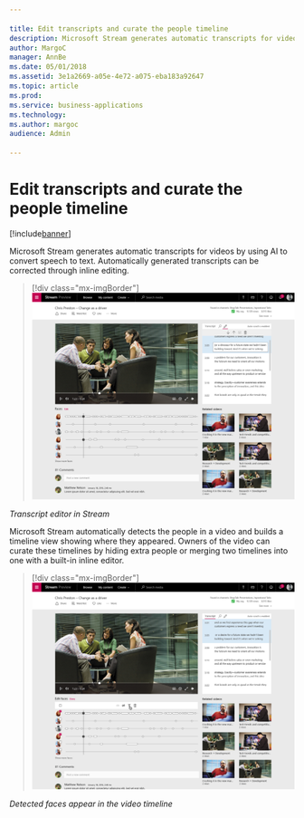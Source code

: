 ```yaml
---

title: Edit transcripts and curate the people timeline
description: Microsoft Stream generates automatic transcripts for videos by using AI to convert speech to text.
author: MargoC
manager: AnnBe
ms.date: 05/01/2018
ms.assetid: 3e1a2669-a05e-4e72-a075-eba183a92647
ms.topic: article
ms.prod: 
ms.service: business-applications
ms.technology: 
ms.author: margoc
audience: Admin

---
```


# Edit transcripts and curate the people timeline

[!include[banner](../../includes/banner.md)]

Microsoft Stream generates automatic transcripts for videos by using AI to
convert speech to text. Automatically generated transcripts can be corrected
through inline editing.

> [!div class="mx-imgBorder"] 
> ![Transcript editor in Stream](media/edit-transcripts-curate-people-timeline-1.png "Transcript editor in Stream")

*Transcript editor in Stream*

Microsoft Stream automatically detects the people in a video and builds a
timeline view showing where they appeared. Owners of the video can curate these
timelines by hiding extra people or merging two timelines into one with a
built-in inline editor.

> [!div class="mx-imgBorder"] 
> ![Detected faces appear in the video timeline](media/cloud-recording-meetings-microsoft-teams-2.png "Detected faces appear in the video timeline")

*Detected faces appear in the video timeline*
